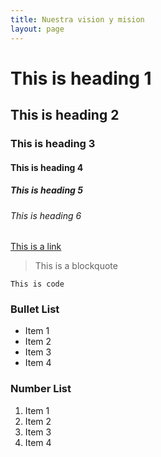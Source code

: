 ```yaml
---
title: Nuestra vision y mision
layout: page
---
```


# This is heading 1
## This is heading 2
### This is heading 3
#### This is heading 4
##### This is heading 5
###### This is heading 6

[This is a link](#)

> This is a blockquote

`This is code`

### Bullet List
* Item 1
* Item 2
* Item 3
* Item 4

### Number List
1. Item 1
2. Item 2
3. Item 3
4. Item 4
